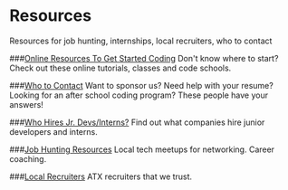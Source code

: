 Resources
=========================
Resources for job hunting, internships, local recruiters, who to contact

###[Online Resources To Get Started Coding](getting_started.md)
Don't know where to start? Check out these online tutorials, classes and code schools.

###[Who to Contact](contacts.md)
Want to sponsor us? Need help with your resume? Looking for an after school coding program? These people have your answers!

###[Who Hires Jr. Devs/Interns?](jr_dev_companies.md)
Find out what companies hire junior developers and interns.

###[Job Hunting Resources](job_hunting_resources.md)
Local tech meetups for networking. Career coaching.

###[Local Recruiters](atx_recruiters.md)
ATX recruiters that we trust.